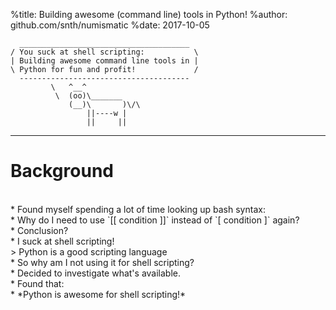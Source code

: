 %title: Building awesome (command line) tools in Python!
%author: github.com/snth/numismatic
%date: 2017-10-05


      ______________________________________
    / You suck at shell scripting:           \
    | Building awesome command line tools in |
    \ Python for fun and profit!             /
      --------------------------------------
             \   ^__^ 
              \  (oo)\_______
                 (__)\       )\/\
                     ||----w |
                     ||     ||
    

---

# Background

<br>
  * Found myself spending a lot of time looking up bash syntax:
  <br>
      * Why do I need to use `[[ condition ]]` instead of 
        `[ condition ]` again?

  <br>
  * Conclusion?
  <br>
      * I suck at shell scripting!
    
  <br>
> Python is a good scripting language

  <br>
  * So why am I not using it for shell scripting?

  <br>
  * Decided to investigate what's available.

  <br>
  * Found that: 
  
  <br>
      * *Python is awesome for shell scripting!*
